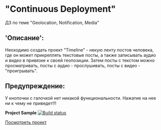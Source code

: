 # "Continuous Deployment"
ДЗ по теме "Geolocation, Notification, Media" 
## 'Описание':  
 Неоходимо создать проект "Timeline" - некую ленту постов человека, где он может прикреплять текстовые посты, а также записывать аудио и видео в привязке к своей геопозиции. Затем посты с текстом можно просматривать, посты с аудио - прослушивать, посты с видео - "проигрывать". 
 ## Предупреждение:  
  У кнопочки с галочкой нет никакой функциональности. Нажатие на нее ни к чему не приведет!!!  

**Project Sample** [![Build status](https://ci.appveyor.com/api/projects/status/5rg4htadqokv8ubp?svg=true)](https://ci.appveyor.com/project/Gronik4/adjsbh-n10-geolocation-notification-media)

[Посмотреть проект](https://gronik4.github.io/adjsbh-N10-Geolocation-Notification-Media/)
